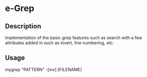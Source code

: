 # e-Grep

## Description
Implementation of the basic grep features such as search with a few attributes added in such as invert, line numbering, etc.

## Usage
mygrep "PATTERN" -[inv] [FILENAME]
